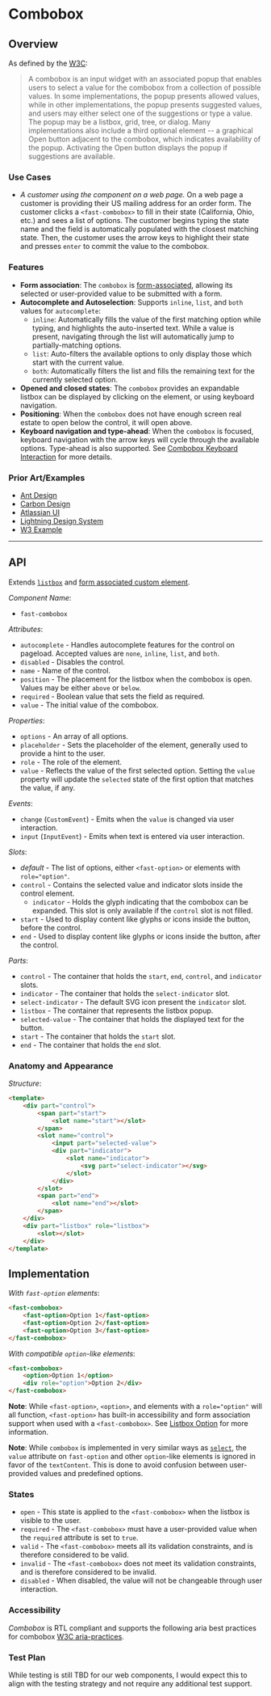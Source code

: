 # Combobox

## Overview

As defined by the [W3C](https://w3c.github.io/aria-practices/#combobox):
> A combobox is an input widget with an associated popup that enables users to select a value for the combobox from a collection of possible values. In some implementations, the popup presents allowed values, while in other implementations, the popup presents suggested values, and users may either select one of the suggestions or type a value. The popup may be a listbox, grid, tree, or dialog. Many implementations also include a third optional element -- a graphical Open button adjacent to the combobox, which indicates availability of the popup. Activating the Open button displays the popup if suggestions are available.

### Use Cases

- *A customer using the component on a web page.*
On a web page a customer is providing their US mailing address for an order form. The customer clicks a `<fast-combobox>` to fill in their state (California, Ohio, etc.) and sees a list of options. The customer begins typing the state name and the field is automatically populated with the closest matching state. Then, the customer uses the arrow keys to highlight their state and presses `enter` to commit the value to the combobox.

### Features

- **Form association**: The `combobox` is [form-associated](../form-associated/form-associated-custom-element.spec.md), allowing its selected or user-provided value to be submitted with a form.
- **Autocomplete and Autoselection**: Supports `inline`, `list`, and `both` values for `autocomplete`:
  - `inline`: Automatically fills the value of the first matching option while typing, and highlights the auto-inserted text. While a value is present, navigating through the list will automatically jump to partially-matching options.
  - `list`: Auto-filters the available options to only display those which start with the current value.
  - `both`: Automatically filters the list and fills the remaining text for the currently selected option.
- **Opened and closed states**: The `combobox` provides an expandable listbox can be displayed by clicking on the element, or using keyboard navigation.
- **Positioning**: When the `combobox` does not have enough screen real estate to open below the control, it will open above.
- **Keyboard navigation and type-ahead**: When the `combobox` is focused, keyboard navigation with the arrow keys will cycle through the available options. Type-ahead is also supported. See [Combobox Keyboard Interaction](https://w3c.github.io/aria-practices/#combobox-keyboard-interaction) for more details.

### Prior Art/Examples

- [Ant Design](https://ant.design/components/auto-complete/)
- [Carbon Design](https://www.carbondesignsystem.com/components/select/code/)
- [Atlassian UI](https://atlaskit.atlassian.com/packages/core/select)
- [Lightning Design System](https://www.lightningdesignsystem.com/components/combobox/)
- [W3 Example](https://w3c.github.io/aria-practices/examples/combobox/combobox-autocomplete-both.html)

---

## API

Extends [`listbox`](../listbox/listbox.spec.md) and [form associated custom element](../form-associated/form-associated-custom-element.md).

*Component Name*:

- `fast-combobox`

*Attributes*:

- `autocomplete` - Handles autocomplete features for the control on pageload. Accepted values are `none`, `inline`, `list`, and `both`.
- `disabled` - Disables the control.
- `name` - Name of the control.
- `position` - The placement for the listbox when the combobox is open. Values may be either `above` or `below`.
- `required` - Boolean value that sets the field as required.
- `value` - The initial value of the combobox.

*Properties*:

- `options` - An array of all options.
- `placeholder` - Sets the placeholder of the element, generally used to provide a hint to the user.
- `role` - The role of the element.
- `value` - Reflects the value of the first selected option. Setting the `value` property will update the `selected` state of the first option that matches the value, if any.

*Events*:

- `change` (`CustomEvent`) - Emits when the `value` is changed via user interaction.
- `input` (`InputEvent`) - Emits when text is entered via user interaction.

*Slots*:

- *default* - The list of options, either `<fast-option>` or elements with `role="option"`.
- `control` - Contains the selected value and indicator slots inside the control element.
  - `indicator` - Holds the glyph indicating that the combobox can be expanded. This slot is only available if the `control` slot is not filled.
- `start` - Used to display content like glyphs or icons inside the button, before the control.
- `end` - Used to display content like glyphs or icons inside the button, after the control.

*Parts*:

- `control` - The container that holds the `start`, `end`, `control`, and `indicator` slots.
- `indicator` - The container that holds the `select-indicator` slot.
- `select-indicator` - The default SVG icon present the `indicator` slot.
- `listbox` - The container that represents the listbox popup.
- `selected-value` - The container that holds the displayed text for the button.
- `start` - The container that holds the `start` slot.
- `end` - The container that holds the `end` slot.

### Anatomy and Appearance

*Structure*:

```html
<template>
    <div part="control">
        <span part="start">
            <slot name="start"></slot>
        </span>
        <slot name="control">
            <input part="selected-value">
            <div part="indicator">
                <slot name="indicator">
                    <svg part="select-indicator"></svg>
                </slot>
            </div>
        </slot>
        <span part="end">
            <slot name="end"></slot>
        </span>
    </div>
    <div part="listbox" role="listbox">
        <slot></slot>
    </div>
</template>
```

## Implementation

*With `fast-option` elements*:

```html
<fast-combobox>
    <fast-option>Option 1</fast-option>
    <fast-option>Option 2</fast-option>
    <fast-option>Option 3</fast-option>
</fast-combobox>
```

*With compatible `option`-like elements*:

```html
<fast-combobox>
    <option>Option 1</option>
    <div role="option">Option 2</div>
</fast-combobox>
```

**Note**: While `<fast-option>`, `<option>`, and elements with a `role="option"` will all function, `<fast-option>` has built-in accessibility and form association support when used with a `<fast-combobox>`. See [Listbox Option](../listbox-option/listbox-option.spec.md) for more information.

**Note**: While `combobox` is implemented in very similar ways as [`select`](../select/select.spec.md), the `value` attribute on `fast-option` and other `option`-like elements is ignored in favor of the `textContent`. This is done to avoid confusion between user-provided values and predefined options.

### States

- `open` -  This state is applied to the `<fast-combobox>` when the listbox is visible to the user.
- `required` - The `<fast-combobox>` must have a user-provided value when the `required` attribute is set to `true`.
- `valid` - The `<fast-combobox>` meets all its validation constraints, and is therefore considered to be valid.
- `invalid` - The `<fast-combobox>` does not meet its validation constraints, and is therefore considered to be invalid.
- `disabled` - When disabled, the value will not be changeable through user interaction.

### Accessibility

*Combobox* is RTL compliant and supports the following aria best practices for combobox [W3C aria-practices](https://w3c.github.io/aria-practices/#combobox).

### Test Plan

While testing is still TBD for our web components, I would expect this to align with the testing strategy and not require any additional test support.
